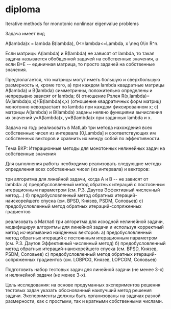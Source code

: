 # diploma
Iterative methods for monotonic nonlinear eigenvalue problems

Задача имеeт вид

A(lambda)x = lambda B(lambda), 0<=lambda<=Lambda, x \neq 0\in R^n.

Если матрицы A(lambda) и В(lambda) не зависят от lambda, то такая задача называется обобщенной задачей на собственные значения, а если B=Е -- единичная матрица, то просто задачей на собственные значения.

Предполагается, что матрицы могут иметь большую и сверхбольшую размерность и, кроме того, а) при каждом lambda квадратные матрицы A(lambda) и В(lambda) симметричны, положительно определены и непрерывно зависят от lambda; б) отношение Рэлея R(x,lambda)=(A(lambda)x,x)/(B(lambda)x,x) (отношение квадратичных форм матриц) монотонно невозрастает по lambda при каждом фиксированном х; c) матрицы A(lambda) и В(lambda) заданы неявно функциями
вычисления их значений y=A(lambda)x, y=B(lambda)x при заданных lambda и x.

Задача на год: реализовать в MatLab три метода нахождения всех собственных чисел из интервала [0,Lambda] и соответствующих им собственных векторов и сравнить их между собой по эффективности.

Тема ВКР: Итерационные методы для монотонных нелинейных задач на собственные значения

Для выполнения работы необходимо реализовать следующие методы определения всех собственных чисел (из интервала) и векторов:

три алгоритма для линейной задачи, когда A и В -- не зависят от lambda: а) предобусловленный метод обратных итераций с постоянным итерационным параметром (см. Р.З. Даутов Эффективный численный метод...) б) предобусловленный метод обратных итераций-наискорейшего спуска (см. BPSD, Князев, PSDM, Соловьев) с) предобусловленный метод обратных итераций-сопряженных градиентов

реализовать в Матлаб три алгоритма для исходной нелинейной задачи, модифицируя алгоритмы для линейной задачи и используя корректный метод исчерпывания найденных векторов:
а) предобусловленный метод обратных итераций с постоянным итерационным параметром (см. Р.З. Даутов Эффективный численный метод) б) предобусловленный метод обратных итераций-наискорейшего спуска (см. BPSD, Князев, PSDM, Соловьев) с) предобусловленный метод обратных итераций-сопряженных градиентов (см. LOBPCG, Князев, LOPCGM, Соловьев)

Подготовить набор тестовых задач для линейной задачи (не менее 3-х) и нелинейной задачи (не менее 3-х).

Цель исследования: на основе продуманных экспериментов решения тестовых задач указать обоснованный наилучший метод решения задачи. Эксперименты должны быть организованы на задачах разной размерности, как с простыми, так и кратными собственными числами.
